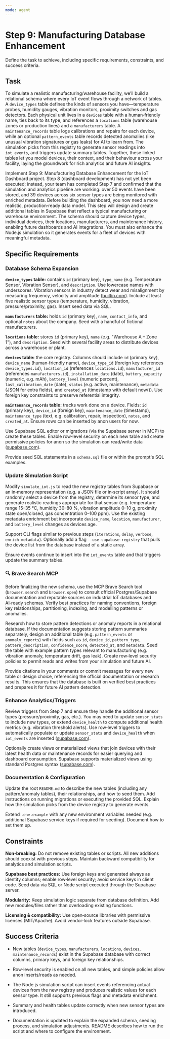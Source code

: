 ```yaml
---
mode: agent
---
```


# Step 9: Manufacturing Database Enhancement

Define the task to achieve, including specific requirements, constraints, and success criteria.

## Task
To simulate a realistic manufacturing/warehouse facility, we’ll build a relational schema where every IoT event flows through a network of tables. A `device_types` table defines the kinds of sensors you have—temperature probes, humidity gauges, vibration monitors, proximity switches and gas detectors. Each physical unit lives in a `devices` table with a human‑friendly name, ties back to its type, and references a `locations` table (warehouse zones or production lines) and a `manufacturers` table. A `maintenance_records` table logs calibrations and repairs for each device, while an optional `pattern_events` table records detected anomalies (like unusual vibration signatures or gas leaks) for AI to learn from. The simulation picks from this registry to generate sensor readings into `iot_events`, and triggers update summary tables. Together, these linked tables let you model devices, their context, and their behaviour across your facility, laying the groundwork for rich analytics and future AI insights.

Implement Step 9: Manufacturing Database Enhancement for the IoT Dashboard project. Step 8 (dashboard development) has not yet been executed; instead, your team has completed Step 7 and confirmed that the simulation and analytics pipeline are working: over 50 events have been stored, and 39 devices across six sensor types are being monitored with enriched metadata. Before building the dashboard, you now need a more realistic, production‑ready data model. This step will design and create additional tables in Supabase that reflect a typical manufacturing or warehouse environment. The schema should capture device types, individual devices, their locations, manufacturers, and maintenance history, enabling future dashboards and AI integrations. You must also enhance the Node.js simulation so it generates events for a fleet of devices with meaningful metadata.

## Specific Requirements

### Database Schema Expansion

**`device_types` table:** contains `id` (primary key), `type_name` (e.g. Temperature Sensor, Vibration Sensor), and `description`. Use lowercase names with underscores. Vibration sensors in industry detect wear and misalignment by measuring frequency, velocity and amplitude ([builtin.com](https://builtin.com)). Include at least five realistic sensor types (temperature, humidity, vibration, pressure/proximity, gas). Insert seed data via SQL.

**`manufacturers` table:** holds `id` (primary key), `name`, `contact_info`, and optional `notes` about the company. Seed with a handful of fictional manufacturers.

**`locations` table:** stores `id` (primary key), `name` (e.g. "Warehouse A – Zone 1"), and `description`. Seed with several facility areas to distribute devices across a warehouse or plant.

**`devices` table:** the core registry. Columns should include `id` (primary key), `device_name` (human‑friendly name), `device_type_id` (foreign key references `device_types.id`), `location_id` (references `locations.id`), `manufacturer_id` (references `manufacturers.id`), `installation_date` (date), `battery_capacity` (numeric, e.g. mAh), `battery_level` (numeric percent), `last_calibration_date` (date), `status` (e.g. active, maintenance), `metadata` (JSON for extra fields), and `created_at` (timestamp with default now()). Use foreign key constraints to preserve referential integrity.

**`maintenance_records` table:** tracks work done on a device. Fields: `id` (primary key), `device_id` (foreign key), `maintenance_date` (timestamp), `maintenance_type` (text, e.g. calibration, repair, inspection), `notes`, and `created_at`. Ensure rows can be inserted by anon users for now.

Use Supabase SQL editor or migrations (via the Supabase server in MCP) to create these tables. Enable row‑level security on each new table and create permissive policies for anon so the simulation can read/write data ([supabase.com](https://supabase.com)).

Provide seed SQL statements in a `schema.sql` file or within the prompt's SQL examples.

### Update Simulation Script

Modify `simulate_iot.js` to read the new registry tables from Supabase or an in‑memory representation (e.g. a JSON file or in‑script array). It should randomly select a device from the registry, determine its sensor type, and generate realistic readings appropriate for that sensor (e.g. temperature range 15–35 °C, humidity 30–80 %, vibration amplitude 0–10 g, proximity state open/closed, gas concentration 0–100 ppm). Use the existing metadata enrichment but incorporate `device_name`, `location`, `manufacturer`, and `battery_level` changes as devices age.

Support CLI flags similar to previous steps (`iterations`, `delay`, `verbose`, `enrich‑metadata`). Optionally add a flag `--use-supabase-registry` that pulls the device list from the database instead of a static array.

Ensure events continue to insert into the `iot_events` table and that triggers update the summary tables.

### 🔍 Brave Search MCP

Before finalizing the new schema, use the MCP Brave Search tool (`browser.search` and `browser.open`) to consult official Postgres/Supabase documentation and reputable sources on industrial IoT databases and AI‑ready schemas. Verify best practices for naming conventions, foreign key relationships, partitioning, indexing, and modelling patterns or anomalies.

Research how to store pattern detections or anomaly reports in a relational database. If the documentation suggests storing pattern summaries separately, design an additional table (e.g. `pattern_events` or `anomaly_reports`) with fields such as `id`, `device_id`, `pattern_type`, `pattern_description`, `confidence_score`, `detected_at`, and `metadata`. Seed the table with example pattern types relevant to manufacturing (e.g. vibration anomaly, temperature drift, gas leak). Create row‑level security policies to permit reads and writes from your simulation and future AI.

Provide citations in your comments or commit messages for every new table or design choice, referencing the official documentation or research results. This ensures that the database is built on verified best practices and prepares it for future AI pattern detection.

### Enhance Analytics/Triggers

Review triggers from Step 7 and ensure they handle the additional sensor types (pressure/proximity, gas, etc.). You may need to update `sensor_stats` to include new types, or extend `device_health` to compute additional health metrics (e.g. vibration threshold alerts). Use row‑level triggers to automatically populate or update `sensor_stats` and `device_health` when `iot_events` are inserted ([supabase.com](https://supabase.com)).

Optionally create views or materialized views that join devices with their latest health data or maintenance records for easier querying and dashboard consumption. Supabase supports materialized views using standard Postgres syntax ([supabase.com](https://supabase.com)).

### Documentation & Configuration

Update the root `README.md` to describe the new tables (including any pattern/anomaly tables), their relationships, and how to seed them. Add instructions on running migrations or executing the provided SQL. Explain how the simulation picks from the device registry to generate events.

Extend `.env.example` with any new environment variables needed (e.g. additional Supabase service keys if required for seeding). Document how to set them up.

## Constraints

**Non‑breaking:** Do not remove existing tables or scripts. All new additions should coexist with previous steps. Maintain backward compatibility for analytics and simulation scripts.

**Supabase best practices:** Use foreign keys and generated always as identity columns; enable row‑level security; avoid service keys in client code. Seed data via SQL or Node script executed through the Supabase server.

**Modularity:** Keep simulation logic separate from database definition. Add new modules/files rather than overloading existing functions.

**Licensing & compatibility:** Use open‑source libraries with permissive licenses (MIT/Apache). Avoid vendor‑lock features outside Supabase.

## Success Criteria

- New tables (`device_types`, `manufacturers`, `locations`, `devices`, `maintenance_records`) exist in the Supabase database with correct columns, primary keys, and foreign key relationships.

- Row‑level security is enabled on all new tables, and simple policies allow anon inserts/reads as needed.

- The Node.js simulation script can insert events referencing actual devices from the new registry and produces realistic values for each sensor type. It still supports previous flags and metadata enrichment.

- Summary and health tables update correctly when new sensor types are introduced.

- Documentation is updated to explain the expanded schema, seeding process, and simulation adjustments. README describes how to run the script and where to configure the environment.